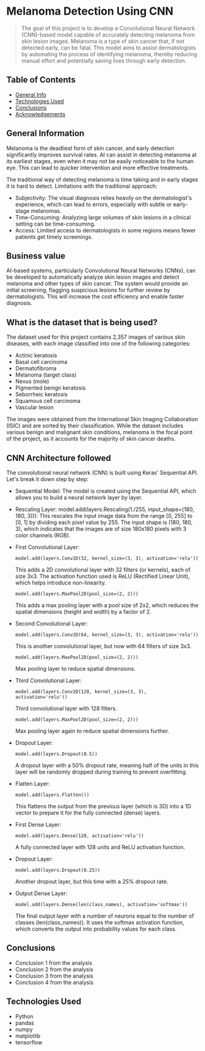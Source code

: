 # Melanoma Detection Using CNN
> The goal of this project is to develop a Convolutional Neural Network (CNN)-based model capable of accurately detecting melanoma from skin lesion images. Melanoma is a type of skin cancer that, if not detected early, can be fatal. This model aims to assist dermatologists by automating the process of identifying melanoma, thereby reducing manual effort and potentially saving lives through early detection.


## Table of Contents
* [General Info](#general-information)
* [Technologies Used](#technologies-used)
* [Conclusions](#conclusions)
* [Acknowledgements](#acknowledgements)

<!-- You can include any other section that is pertinent to your problem -->

## General Information
Melanoma is the deadliest form of skin cancer, and early detection significantly improves survival rates. AI can assist in detecting melanoma at its earliest stages, even when it may not be easily noticeable to the human eye. This can lead to quicker intervention and more effective treatments.

The traditional way of detecting melanoma is time taking and in early stages it is hard to detect.
Limitations with the traditional approach:
- Subjectivity: The visual diagnosis relies heavily on the dermatologist's experience, which can lead to errors, especially with subtle or early-stage melanomas.
- Time-Consuming: Analyzing large volumes of skin lesions in a clinical setting can be time-consuming.
- Access: Limited access to dermatologists in some regions means fewer patients get timely screenings.

## Business value
AI-based systems, particularly Convolutional Neural Networks (CNNs), can be developed to automatically analyze skin lesion images and detect melanoma and other types of skin cancer. The system would provide an initial screening, flagging suspicious lesions for further review by dermatologists.
This will increase the cost efficiency and enable faster diagnosis.


## What is the dataset that is being used?
The dataset used for this project contains 2,357 images of various skin diseases, with each image classified into one of the following categories:

- Actinic keratosis
- Basal cell carcinoma
- Dermatofibroma
- Melanoma (target class)
- Nevus (mole)
- Pigmented benign keratosis
- Seborrheic keratosis
- Squamous cell carcinoma
- Vascular lesion

The images were obtained from the International Skin Imaging Collaboration (ISIC) and are sorted by their classification. While the dataset includes various benign and malignant skin conditions, melanoma is the focal point of the project, as it accounts for the majority of skin cancer deaths.

## CNN Architecture followed
The convolutional neural network (CNN) is built using Keras' Sequential API. Let's break it down step by step:

- Sequential Model:
The model is created using the Sequential API, which allows you to build a neural network layer by layer.

- Rescaling Layer:
model.add(layers.Rescaling(1./255, input_shape=(180, 180, 3))): This rescales the input image data from the range [0, 255] to [0, 1] by dividing each pixel value by 255. The input shape is (180, 180, 3), which indicates that the images are of size 180x180 pixels with 3 color channels (RGB).

- First Convolutional Layer:
    ```
    model.add(layers.Conv2D(32, kernel_size=(3, 3), activation='relu'))
    ```
    This adds a 2D convolutional layer with 32 filters (or kernels), each of size 3x3. The activation function used is ReLU (Rectified Linear Unit), which helps introduce non-linearity.

    ```
    model.add(layers.MaxPool2D(pool_size=(2, 2)))
    ```
    This adds a max pooling layer with a pool size of 2x2, which reduces the spatial dimensions (height and width) by a factor of 2.

- Second Convolutional Layer:
    ```
    model.add(layers.Conv2D(64, kernel_size=(3, 3), activation='relu'))
    ```
    This is another convolutional layer, but now with 64 filters of size 3x3.
    ```
    model.add(layers.MaxPool2D(pool_size=(2, 2)))
    ```
    Max pooling layer to reduce spatial dimensions.

- Third Convolutional Layer:
    ```
    model.add(layers.Conv2D(128, kernel_size=(3, 3), activation='relu'))
    ``` 
    Third convolutional layer with 128 filters.
    ```
    model.add(layers.MaxPool2D(pool_size=(2, 2)))
    ```
    Max pooling layer again to reduce spatial dimensions further.

- Dropout Layer:
    ```
    model.add(layers.Dropout(0.5))
    ``` 
    A dropout layer with a 50% dropout rate, meaning half of the units in this layer will be randomly dropped during training to prevent overfitting.

- Flatten Layer:
    ```
    model.add(layers.Flatten())
    ```
    This flattens the output from the previous layer (which is 3D) into a 1D vector to prepare it for the fully connected (dense) layers.

- First Dense Layer:
    ```
    model.add(layers.Dense(128, activation='relu'))
    ```
    A fully connected layer with 128 units and ReLU activation function.

- Dropout Layer:
    ```
    model.add(layers.Dropout(0.25))
    ```
    Another dropout layer, but this time with a 25% dropout rate.

- Output Dense Layer:
    ```
    model.add(layers.Dense(len(class_names), activation='softmax'))
    ```
    The final output layer with a number of neurons equal to the number of classes (len(class_names)). It uses the softmax activation function, which converts the output into probability values for each class.

## Conclusions
- Conclusion 1 from the analysis
- Conclusion 2 from the analysis
- Conclusion 3 from the analysis
- Conclusion 4 from the analysis

<!-- You don't have to answer all the questions - just the ones relevant to your project. -->


## Technologies Used
- Python
- pandas
- numpy
- matplotlib
- tensorflow


<!-- As the libraries versions keep on changing, it is recommended to mention the version of library used in this project -->




<!-- Optional -->
<!-- ## License -->
<!-- This project is open source and available under the [... License](). -->

<!-- You don't have to include all sections - just the one's relevant to your project -->
